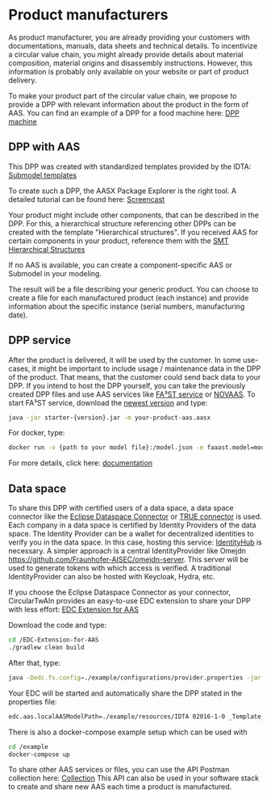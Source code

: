 # Product manufacturers

As product manufacturer, you are already providing your customers with documentations, manuals, data sheets and technical details.
To incentivize a circular value chain, you might already provide details about material composition, material origins and disassembly instructions. However, this information is probably only available on your website or part of product delivery.

To make your product part of the circular value chain, we propose to provide a DPP with relevant information about the product in the form of AAS.
You can find an example of a DPP for a food machine here: [DPP machine](https://market.aas-suite.com/api/Vws/download?id=78)

## DPP with AAS
This DPP was created with standardized templates provided by the IDTA: [Submodel templates](https://industrialdigitaltwin.org/en/content-hub/submodels)

To create such a DPP, the AASX Package Explorer is the right tool. A detailed tutorial can be found here: [Screencast](https://admin-shell-io.com/screencasts/)

Your product might include other components, that can be described in the DPP. For this, a hierarchical structure referencing other DPPs can be created with the template "Hierarchical structures". If you received AAS for certain components in your product, reference them with the [SMT Hierarchical Structures](https://github.com/admin-shell-io/submodel-templates/tree/main/published/Hierarchical%20Structures%20enabling%20Bills%20of%20Material/1/0)

If no AAS is available, you can create a component-specific AAS or Submodel in your modeling.

The result will be a file describing your generic product. You can choose to create a file for each manufactured product (each instance) and provide information about the specific instance (serial numbers, manufacturing date).



## DPP service 
After the product is delivered, it will be used by the customer. In some use-cases, it might be important to include usage / maintenance data in the DPP of the product. That means, that the customer could send back data to your DPP.
If you intend to host the DPP yourself, you can take the previously created DPP files and use AAS services like [FA³ST service](https://github.com/FraunhoferIOSB/FAAAST-Service) or [NOVAAS](https://gitlab.com/novaas/catalog/nova-school-of-science-and-technology/novaas).
To start FA³ST service, download the [newest version](https://repo1.maven.org/maven2/de/fraunhofer/iosb/ilt/faaast/service/starter/1.0.1/starter-1.0.1.jar) and type:
```sh
java -jar starter-{version}.jar -m your-product-aas.aasx
```
For docker, type:
```sh
docker run -v {path to your model file}:/model.json -e faaast.model=model.json fraunhoferiosb/faaast-service
```
For more details, click here: [documentation](https://faaast-service.readthedocs.io/en/latest/basics/usage.html)

## Data space 
To share this DPP with certified users of a data space, a data space connector like the [Eclipse Dataspace Connector](https://github.com/eclipse-edc/Connector) or [TRUE connector](https://github.com/Engineering-Research-and-Development/true-connector) is used.
Each company in a data space is certified by Identity Providers of the data space. The Identity Provider can be a wallet for decentralized identities to verify you in the data space. In this case, hosting this service: [IdentityHub](https://github.com/eclipse-edc/IdentityHub) is necessary. A simpler approach is a central IdentityProvider like Omejdn https://github.com/Fraunhofer-AISEC/omejdn-server. This server will be used to generate tokens with which access is verified. A traditional IdentityProvider can also be hosted with Keycloak, Hydra, etc.

If you choose the Eclipse Dataspace Connector as your connector, CircularTwAIn provides an easy-to-use EDC extension to share your DPP with less effort:
[EDC Extension for AAS](https://github.com/Circular-TwAIn/EDC-Extension-for-AAS)

Download the code and type:
```sh
cd /EDC-Extension-for-AAS
./gradlew clean build
```

After that, type:
```sh
java -Dedc.fs.config=./example/configurations/provider.properties -jar ./example/build/libs/dataspace-connector.jar
``` 
Your EDC will be started and automatically share the DPP stated in the properties file:
```sh
edc.aas.localAASModelPath=./example/resources/IDTA 02016-1-0 _Template_ControlComponentInstance.aasx
```

There is also a docker-compose example setup which can be used with
```sh
cd /example
docker-compose up
``` 

To share other AAS services or files, you can use the API Postman collection here: [Collection](https://github.com/FraunhoferIOSB/EDC-Extension-for-AAS/tree/main/example/resources)
This API can also be used in your software stack to create and share new AAS each time a product is manufactured.
